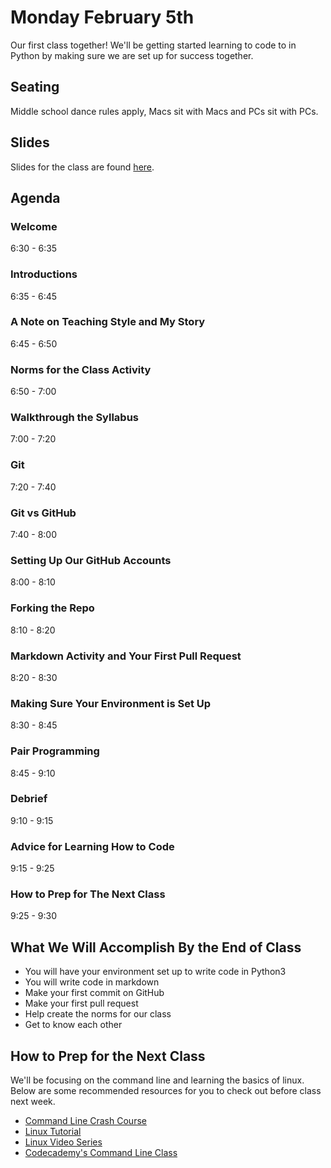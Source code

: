 # Monday February 5th
Our first class together! We'll be getting started learning to code to in Python by making sure we are set up for success together.

## Seating
Middle school dance rules apply, Macs sit with Macs and PCs sit with PCs.

## Slides
Slides for the class are found [here](http://jessicagarson.com/NYU-Intro-to-Python-06-06-2018).

## Agenda
### Welcome
6:30 - 6:35
### Introductions
6:35 - 6:45
### A Note on Teaching Style and My Story
6:45 - 6:50
### Norms for the Class Activity
6:50 - 7:00
### Walkthrough the Syllabus
7:00 - 7:20
### Git
7:20 - 7:40
### Git vs GitHub
7:40 - 8:00
### Setting Up Our GitHub Accounts
8:00 - 8:10
### Forking the Repo
8:10 - 8:20
### Markdown Activity and Your First Pull Request
8:20 - 8:30
### Making Sure Your Environment is Set Up
8:30 - 8:45
### Pair Programming
8:45 - 9:10
### Debrief
9:10 - 9:15  
### Advice for Learning How to Code
9:15 - 9:25
### How to Prep for The Next Class
9:25 - 9:30

## What We Will Accomplish By the End of Class
- You will have your environment set up to write code in Python3
- You will write code in markdown
- Make your first commit on GitHub
- Make your first pull request
- Help create the norms for our class
- Get to know each other

## How to Prep for the Next Class
We'll be focusing on the command line and learning the basics of linux. Below are some recommended resources for you to check out before class next week.
- [Command Line Crash Course](https://learnpythonthehardway.org/book/appendixa.html)
- [Linux Tutorial](https://ryanstutorials.net/linuxtutorial/)
- [Linux Video Series](https://www.youtube.com/watch?v=sYwr0HMudRg&list=PLlpCYzlw8-CagGcorCV2DCdnkS9IAU9Ab)
- [Codecademy's Command Line Class](https://www.codecademy.com/learn/learn-the-command-line)
